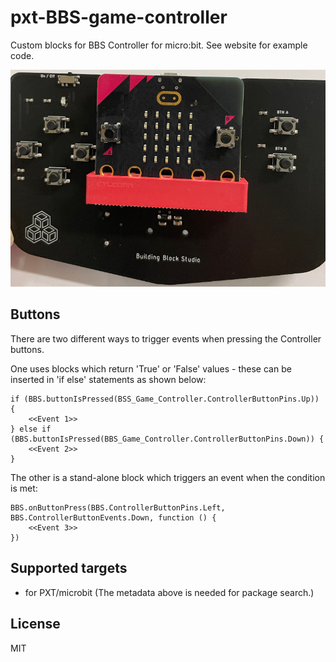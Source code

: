 # pxt-BBS-game-controller

Custom blocks for BBS Controller for micro:bit. 
See website for example code.

![](https://github.com/LearnWeaver/pxt-bbs-controller/blob/master/icon.png)

## Buttons
There are two different ways to trigger events when pressing the Controller buttons.

One uses blocks which return 'True' or 'False' values - these can be inserted in 'if else' statements as shown below:

```blocks
if (BBS.buttonIsPressed(BSS_Game_Controller.ControllerButtonPins.Up)) {
    <<Event 1>>
} else if (BBS.buttonIsPressed(BBS_Game_Controller.ControllerButtonPins.Down)) {
    <<Event 2>>
}
```

The other is a stand-alone block which triggers an event when the condition is met:

```blocks
BBS.onButtonPress(BBS.ControllerButtonPins.Left, BBS.ControllerButtonEvents.Down, function () {
    <<Event 3>>
})
```


## Supported targets

* for PXT/microbit
(The metadata above is needed for package search.)

## License

MIT
